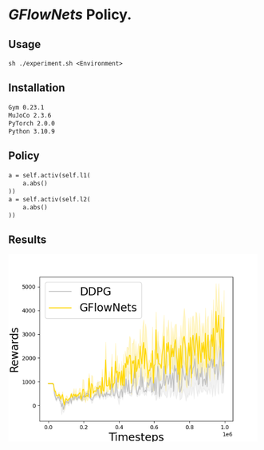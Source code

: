 # _GFlowNets_ Policy.

## Usage
```
sh ./experiment.sh <Environment>
```

## Installation
```
Gym 0.23.1
MuJoCo 2.3.6
PyTorch 2.0.0
Python 3.10.9
```

## Policy
```
a = self.activ(self.l1(
    a.abs()
))
a = self.activ(self.l2(
    a.abs()
))
```

## Results
<img src="results/Ant_4.png" width="500" title="Ant">